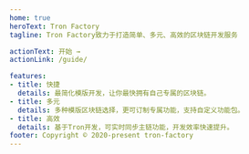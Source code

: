 ```yaml
---
home: true  
heroText: Tron Factory 
tagline: Tron Factory致力于打造简单、多元、高效的区块链开发服务 

actionText: 开始 →  
actionLink: /guide/  

features:  
- title: 快捷  
  details: 最简化模版开发，让你最快拥有自己专属的区块链。
- title: 多元  
  details: 多种模版区块链选择，更可订制专属功能，支持自定义功能包。
- title: 高效  
  details: 基于Tron开发，可实时同步主链功能，开发效率快速提升。  
footer: Copyright © 2020-present tron-factory
---
```

